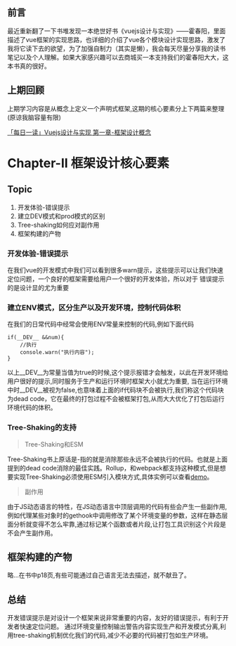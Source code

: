 <!--
 * @Author: GAtomis 850680822@qq.com
 * @Date: 2022-12-19 14:02:57
 * @LastEditors: GAtomis 850680822@qq.com
 * @LastEditTime: 2022-12-20 15:58:34
 * @FilePath: /workspace/gatomis-read-about/VueJS设计与实现-hcy/Chapter-II/Chapter-II.md
 * @Description: 这是默认设置,请设置`customMade`, 打开koroFileHeader查看配置 进行设置: https://github.com/OBKoro1/koro1FileHeader/wiki/%E9%85%8D%E7%BD%AE
-->
## 前言
最近重新翻了一下书堆发现一本绝世好书《vuejs设计与实现》——霍春阳，里面描述了vue框架的实现思路，也详细的介绍了vue各个模块设计实现思路，激发了我将它读下去的欲望，为了加强自制力（其实是懒），我会每天尽量分享我的读书笔记以及个人理解。如果大家感兴趣可以去商城买一本支持我们的霍春阳大大，这本书真的很好。
## 上期回顾
上期学习内容是从概念上定义一个声明式框架,这期的核心要素分上下两篇来整理(原谅我脑容量有限)

[「每日一读」Vuejs设计与实现 第一章-框架设计概念](https://juejin.cn/post/7178859127618142266)


# Chapter-II 框架设计核心要素


## Topic
1. 开发体验-错误提示
2. 建立DEV模式和prod模式的区别
3. Tree-shaking如何应对副作用
4. 框架构建的产物


### 开发体验-错误提示
在我们vue的开发模式中我们可以看到很多warn提示，这些提示可以让我们快速定位问题，一个良好的框架需要给用户一个很好的开发体验，所以对于
错误提示的是设计显的尤为重要
### 建立ENV模式，区分生产以及开发环境，控制代码体积
在我们的日常代码中经常会使用ENV常量来控制的代码,例如下面代码
```
if(__DEV__ &&num){
    //执行
    console.warn("执行内容");
}
```
以上__DEV__为常量当值为true的时候,这个提示报错才会触发，以此在开发环境给用户很好的提示,同时服务于生产和运行环境时框架大小就尤为重要,
当在运行环境中时__DEV__被视为false,也意味着上面的if代码块不会被执行,我们称这个代码块为dead code，它在最终的打包过程不会被框架打包,从而大大优化了打包后运行环境代码的体积。
### Tree-Shaking的支持
> Tree-Shaking和ESM

Tree-Shaking书上原话是-指的就是消除那些永远不会被执行的代码。也就是上面提到的dead code消除的最佳实践。Rollup，和webpack都支持这种模式,但是想要实现Tree-Shaking必须使用ESM引入模块方式,具体实例可以查看[demo](https://github.com/GAtomis/gatomis-read-about/tree/main/VueJS%E8%AE%BE%E8%AE%A1%E4%B8%8E%E5%AE%9E%E7%8E%B0-hcy/Chapter-II/Tree-Shaking)。

>副作用

由于JS动态语言的特性，在JS动态语言中顶层调用的代码有些会产生一些副作用,例如代理某些对象时的gethook中调用修改了某个环境变量的参数，这样在静态层面分析就变得不怎么牢靠,通过标记某个函数或者片段,让打包工具识别这个片段是不会产生副作用。
## 框架构建的产物
略...在书中p18页,有些可能通过自己语言无法去描述，就不献丑了。

## 总结
开发错误提示是对设计一个框架来说非常重要的内容，友好的错误提示，有利于开发者快速定位问题。
通过环境变量控制输出警告内容实现生产和开发模式分离,利用tree-shaking机制优化我们的代码,减少不必要的代码被打包如生产环境。
